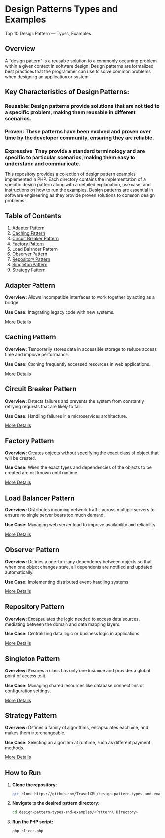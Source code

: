 # Design Patterns Types and Examples
Top 10 Design Pattern — Types, Examples

## Overview

A “design pattern” is a reusable solution to a commonly occurring problem within a given context in software design. Design patterns are formalized best practices that the programmer can use to solve common problems when designing an application or system.

## Key Characteristics of Design Patterns:
### Reusable:  Design patterns provide solutions that are not tied to a specific problem, making them reusable in different scenarios.
### Proven: These patterns have been evolved and proven over time by the developer community, ensuring they are reliable.
### Expressive: They provide a standard terminology and are specific to particular scenarios, making them easy to understand and communicate.

This repository provides a collection of design pattern examples implemented in PHP. Each directory contains the implementation of a specific design pattern along with a detailed explanation, use case, and instructions on how to run the examples. Design patterns are essential in software engineering as they provide proven solutions to common design problems.

## Table of Contents

1. [Adapter Pattern](#adapter-pattern)
2. [Caching Pattern](#caching-pattern)
3. [Circuit Breaker Pattern](#circuit-breaker-pattern)
4. [Factory Pattern](#factory-pattern)
5. [Load Balancer Pattern](#load-balancer-pattern)
6. [Observer Pattern](#observer-pattern)
7. [Repository Pattern](#repository-pattern)
8. [Singleton Pattern](#singleton-pattern)
9. [Strategy Pattern](#strategy-pattern)

## Adapter Pattern

**Overview:** Allows incompatible interfaces to work together by acting as a bridge.

**Use Case:** Integrating legacy code with new systems.

[More Details](./Adapter%20Pattern%20)

## Caching Pattern

**Overview:** Temporarily stores data in accessible storage to reduce access time and improve performance.

**Use Case:** Caching frequently accessed resources in web applications.

[More Details](./Caching%20Pattern)

## Circuit Breaker Pattern

**Overview:** Detects failures and prevents the system from constantly retrying requests that are likely to fail.

**Use Case:** Handling failures in a microservices architecture.

[More Details](./Circuit%20Breaker%20Pattern)

## Factory Pattern

**Overview:** Creates objects without specifying the exact class of object that will be created.

**Use Case:** When the exact types and dependencies of the objects to be created are not known until runtime.

[More Details](./Factory%20Pattern)

## Load Balancer Pattern

**Overview:** Distributes incoming network traffic across multiple servers to ensure no single server bears too much demand.

**Use Case:** Managing web server load to improve availability and reliability.

[More Details](./Load%20Balancer%20Pattern)

## Observer Pattern

**Overview:** Defines a one-to-many dependency between objects so that when one object changes state, all dependents are notified and updated automatically.

**Use Case:** Implementing distributed event-handling systems.

[More Details](./Observer%20Pattern)

## Repository Pattern

**Overview:** Encapsulates the logic needed to access data sources, mediating between the domain and data mapping layers.

**Use Case:** Centralizing data logic or business logic in applications.

[More Details](./Repository%20Pattern)

## Singleton Pattern

**Overview:** Ensures a class has only one instance and provides a global point of access to it.

**Use Case:** Managing shared resources like database connections or configuration settings.

[More Details](./Singleton%20Pattern)

## Strategy Pattern

**Overview:** Defines a family of algorithms, encapsulates each one, and makes them interchangeable.

**Use Case:** Selecting an algorithm at runtime, such as different payment methods.

[More Details](./Strategy%20Pattern)

## How to Run

1. **Clone the repository:**
   ```sh
   git clone https://github.com/TravelXML/design-pattern-types-and-examples.git
   ```

2. **Navigate to the desired pattern directory:**
   ```sh
   cd design-pattern-types-and-examples/<Pattern\ Directory>
   ```

3. **Run the PHP script:**
   ```sh
   php client.php
   ```

